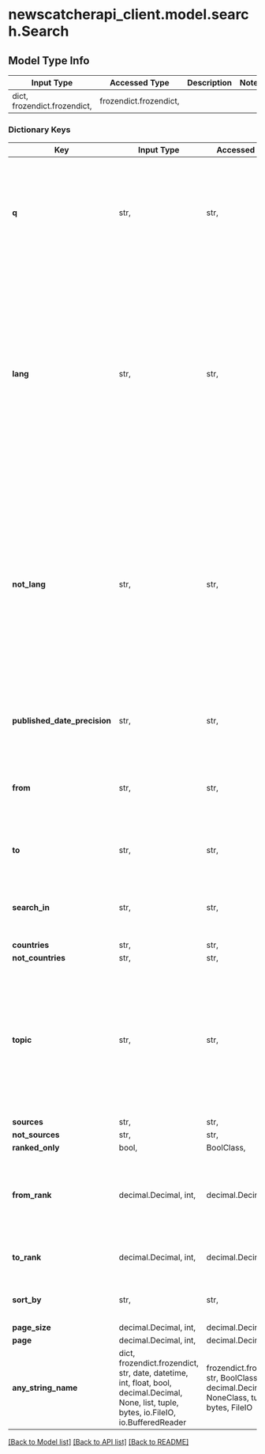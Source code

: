 # newscatcherapi_client.model.search.Search

## Model Type Info
Input Type | Accessed Type | Description | Notes
------------ | ------------- | ------------- | -------------
dict, frozendict.frozendict,  | frozendict.frozendict,  |  | 

### Dictionary Keys
Key | Input Type | Accessed Type | Description | Notes
------------ | ------------- | ------------- | ------------- | -------------
**q** | str,  | str,  | Keyword/keywords you&#x27;re searching for. This is the most important part of your query. Please, refer to the **Advanced Query Parameter** section of the docs for more examples and explanations. | [optional] 
**lang** | str,  | str,  | The language you want to search in. | [optional] must be one of ["af", "ar", "bg", "bn", "ca", "cn", "cs", "cy", "da", "de", "el", "en", "es", "et", "fa", "fi", "fr", "gu", "he", "hi", "hr", "hu", "id", "it", "ja", "kn", "ko", "lt", "lv", "mk", "ml", "mr", "ne", "nl", "false", "pa", "pl", "pt", "ro", "ru", "sk", "sl", "so", "sq", "sv", "sw", "ta", "te", "th", "tl", "tr", "tw", "uk", "ur", "vi", ] 
**not_lang** | str,  | str,  | Inverse to the lang parameter. | [optional] must be one of ["af", "ar", "bg", "bn", "ca", "cn", "cs", "cy", "da", "de", "el", "en", "es", "et", "fa", "fi", "fr", "gu", "he", "hi", "hr", "hu", "id", "it", "ja", "kn", "ko", "lt", "lv", "mk", "ml", "mr", "ne", "nl", "false", "pa", "pl", "pt", "ro", "ru", "sk", "sl", "so", "sq", "sv", "sw", "ta", "te", "th", "tl", "tr", "tw", "uk", "ur", "vi", ] 
**published_date_precision** | str,  | str,  | Precision of the publication date. | [optional] must be one of ["full", "timezone unknown", "date", ] 
**from** | str,  | str,  | YYYY/mm/dd From which point in time to start the search. The default timezone is UTC.  Defaults to the past week. | [optional] 
**to** | str,  | str,  | YYYY/mm/dd Until which point in time to search for. The default timezone is UTC. | [optional] 
**search_in** | str,  | str,  |  | [optional] must be one of ["title", "summary", "title_summary", ] 
**countries** | str,  | str,  |  | [optional] 
**not_countries** | str,  | str,  |  | [optional] 
**topic** | str,  | str,  |  | [optional] must be one of ["news", "sport", "tech", "world", "finance", "politics", "business", "economics", "entertainment", "beauty", "travel", "music", "food", "science", "gaming", ] 
**sources** | str,  | str,  |  | [optional] 
**not_sources** | str,  | str,  |  | [optional] 
**ranked_only** | bool,  | BoolClass,  |  | [optional] 
**from_rank** | decimal.Decimal, int,  | decimal.Decimal,  | &#x60;[0:999999]&#x60; The lowest boundary of the rank of a news website to filter by. Important: lower rank means that a source is more popular  | [optional] 
**to_rank** | decimal.Decimal, int,  | decimal.Decimal,  | &#x60;[0:999999]&#x60; The upper boundary of the rank of a news website to filter by.  | [optional] 
**sort_by** | str,  | str,  |  | [optional] must be one of ["relevancy", "date", "rank", ] 
**page_size** | decimal.Decimal, int,  | decimal.Decimal,  |  | [optional] 
**page** | decimal.Decimal, int,  | decimal.Decimal,  |  | [optional] 
**any_string_name** | dict, frozendict.frozendict, str, date, datetime, int, float, bool, decimal.Decimal, None, list, tuple, bytes, io.FileIO, io.BufferedReader | frozendict.frozendict, str, BoolClass, decimal.Decimal, NoneClass, tuple, bytes, FileIO | any string name can be used but the value must be the correct type | [optional]

[[Back to Model list]](../../README.md#documentation-for-models) [[Back to API list]](../../README.md#documentation-for-api-endpoints) [[Back to README]](../../README.md)

